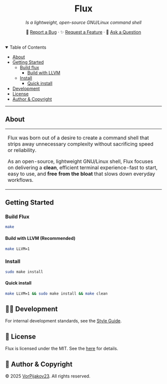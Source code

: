 <h1 align="center">Flux</h1>
<p align="center"><em>Is a lightweight, open-source GNU/Linux command shell</em></p>
<p align="center">
  🐞 <a href="https://github.com/VorPijakov23/flux/issues/new?template=bug_report.md">Report a Bug</a> ·
  ✨ <a href="https://github.com/VorPijakov23/flux/issues/new?template=feature_request.md">Request a Feature</a> ·
  💬 <a href="https://github.com/VorPijakov23/flux/discussions">Ask a Question</a>
</p>

<br />

<details open="open">
<summary>Table of Contents</summary>

- [About](#about)
- [Getting Started](#getting-started)
  - [Build flux](#build-flux)
    - [Build with LLVM](#built-with-llvm)
  - [Install](#install)
    - [Quick install](#quick-install)
- [Development](#development)
- [License](#license)
- [Author & Copyright](#author_copyright)
</details>

---

## About

<table>
<tr>
<td>

Flux was born out of a desire to create a command shell that strips away unnecessary complexity without sacrificing speed or reliability.

As an open-source, lightweight GNU/Linux shell, Flux focuses on delivering a **clean**, efficient terminal experience-fast to start, easy to use, and **free from the bloat** that slows down everyday workflows.
</td>
</tr>
</table>

## Getting Started

### Build Flux
```bash
make
```

#### Build with LLVM (Recommended)
```bash
make LLVM=1
```

### Install
```bash
sudo make install
```

#### Quick install
```bash
make LLVM=1 && sudo make install && make clean
```

## 👩‍💻 Development
For internal development standards, see the [Style Guide](STYLEGUIDE.md).

## 📄 License
Flux is licensed under the MIT. See the [here](LICENSE) for details.

## 👤 Author & Copyright
© 2025 [VorPijakov23](https://github.com/VorPijakov23). All rights reserved.
